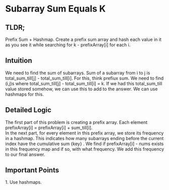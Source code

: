 # Subarray Sum Equals K
<h2>TLDR;</h2>
Prefix Sum + Hashmap. Create a prefix sum array and hash each value in it as you see it while searching for k - prefixArray[i] for each i.
<h2>Intuition</h2>
We need to find the sum of subarrays. Sum of a subarray from i to j is total_sum_till[j] -  total_sum_till[i]. For this, think prefiux sum. We need to find (i,j)s where total_sum_till[j] -  total_sum_till[i] = k. If we had this total_sum_till value stored somehow, we can use this to add to the answer. We can use hashmaps for this.
<h2>Detailed Logic</h2>
The first part of this problem is creating a prefix array. Each element prefixArray[i] =  prefixArray[i] + sum_till[i].
<br/>
In the next part, for every element in this prefix array, we store its frequency in a hashmap. This indicates how many subarrays ending before the current index have the cumulative sum {key} . We find if prefixArray[i] - nums exists in this frequency map and if so, with what frequency. We add this frequency to our final answer. 
<br/>


<h2>Important Points</h2>
1. Use hashmaps.